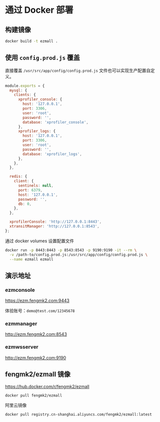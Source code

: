 # 通过 Docker 部署

## 构建镜像

```bash
docker build -t ezmall .
```

## 使用 `config.prod.js` 覆盖

直接覆盖 `/usr/src/app/config/config.prod.js` 文件也可以实现生产配置自定义。

```js
module.exports = {
  mysql: {
    clients: {
      xprofiler_console: {
        host: '127.0.0.1',
        port: 3306,
        user: 'root',
        password: '',
        database: 'xprofiler_console',
      },
      xprofiler_logs: {
        host: '127.0.0.1',
        port: 3306,
        user: 'root',
        password: '',
        database: 'xprofiler_logs',
      },
    },
  },

  redis: {
    client: {
      sentinels: null,
      port: 6379,
      host: '127.0.0.1',
      password: '',
      db: 0,
    },
  },

  xprofilerConsole: 'http://127.0.0.1:8443',
  xtransitManager: 'http://127.0.0.1:8543',
};
```

通过 docker volumes 设置配置文件

```bash
docker run -p 8443:8443 -p 8543:8543 -p 9190:9190 -it --rm \
  -v /path-to/config.prod.js:/usr/src/app/config/config.prod.js \
  --name ezmall ezmall
```

## 演示地址

### ezmconsole

https://ezm.fengmk2.com:9443

体验账号：`demo@test.com/12345678`

### ezmmanager

http://ezm.fengmk2.com:8543

### ezmwsserver

http://ezm.fengmk2.com:9190

## fengmk2/ezmall 镜像

https://hub.docker.com/r/fengmk2/ezmall

```bash
docker pull fengmk2/ezmall
```

阿里云镜像

```bash
docker pull registry.cn-shanghai.aliyuncs.com/fengmk2/ezmall:latest
```
